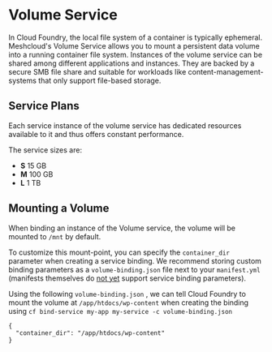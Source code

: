 # Volume Service

In Cloud Foundry, the local file system of a container is typically ephemeral. Meshcloud's Volume Service allows you to mount a persistent data volume into a running container file system. Instances of the volume service can be shared among different applications and instances. They are backed by a secure SMB file share and suitable for workloads like content-management-systems that only support file-based storage.

## Service Plans

Each service instance of the volume service has dedicated resources available to it and thus offers constant performance.

The service sizes are:

* **S** 15 GB
* **M** 100 GB
* **L** 1 TB

## Mounting a Volume

When binding an instance of the Volume service, the volume will be mounted to `/mnt` by default. 

To customize this mount-point, you can specify the `container_dir` parameter when creating a service binding. We recommend storing custom binding parameters as a `volume-binding.json` file next to your `manifest.yml` \(manifests themselves do [not yet](https://github.com/cloudfoundry/cli/issues/1173) support service binding parameters\).

Using the following `volume-binding.json` , we can tell Cloud Foundry to mount the volume at `/app/htdocs/wp-content` when creating the binding using `cf bind-service my-app my-service -c volume-binding.json`

```
{
  "container_dir": "/app/htdocs/wp-content"
}
```



